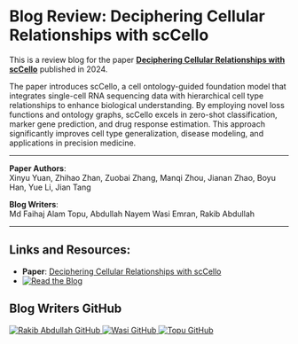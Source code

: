 # Blog Review: Deciphering Cellular Relationships with scCello

This is a review blog for the paper [**Deciphering Cellular Relationships with scCello**](https://openreview.net/forum?id=aeYNVtTo7o) published in 2024.

The paper introduces scCello, a cell ontology-guided foundation model that integrates single-cell RNA sequencing data with hierarchical cell type relationships to enhance biological understanding. By employing novel loss functions and ontology graphs, scCello excels in zero-shot classification, marker gene prediction, and drug response estimation. This approach significantly improves cell type generalization, disease modeling, and applications in precision medicine.

---

**Paper Authors**:  
Xinyu Yuan, Zhihao Zhan, Zuobai Zhang, Manqi Zhou, Jianan Zhao, Boyu Han, Yue Li, Jian Tang

**Blog Writers**:  
Md Faihaj Alam Topu, Abdullah Nayem Wasi Emran, Rakib Abdullah

---

## Links and Resources:
- **Paper**: [Deciphering Cellular Relationships with scCello](https://openreview.net/forum?id=aeYNVtTo7o)
- [![Read the Blog](https://img.shields.io/badge/-Read%20the%20Blog-blue?style=flat-square)](https://github.com/Rakib047/Blog-Deciphering-Cellular-Relationships-with-scCello-A-Cell-Ontology-Guided-Foundation-Model/blob/main/Deciphering%20Cellular%20Relationships%20with%20scCello_A%20Cell%20Ontology-Guided%20Foundation%20Model.md)

## Blog Writers GitHub
<p>
  <a href="https://github.com/Rakib047">
    <img src="https://img.shields.io/badge/-Rakib%20Abdullah-black?style=flat-square&logo=github&logoColor=white" alt="Rakib Abdullah GitHub">
  </a>
  <a href="https://github.com/Nayem9274">
    <img src="https://img.shields.io/badge/-Wasi-black?style=flat-square&logo=github&logoColor=white" alt="Wasi GitHub">
  </a>
  <a href="#">
    <img src="https://img.shields.io/badge/-Topu-black?style=flat-square&logo=github&logoColor=white" alt="Topu GitHub">
  </a>
</p>


